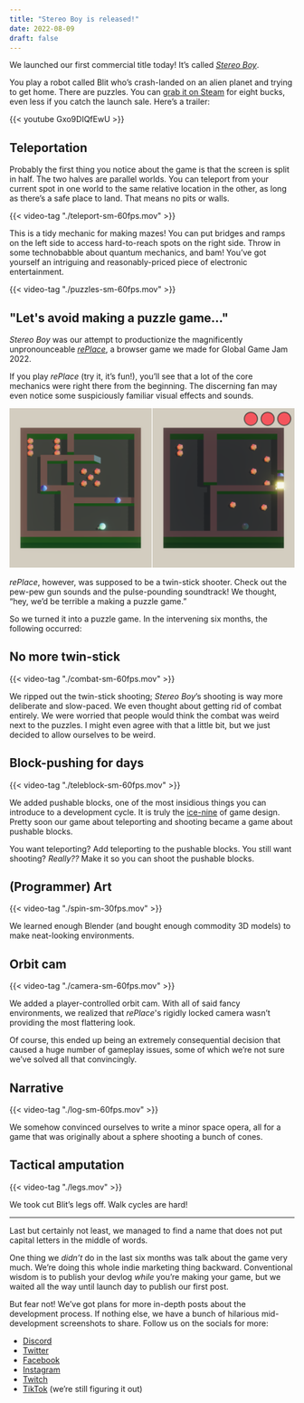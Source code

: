 ```yaml
---
title: "Stereo Boy is released!"
date: 2022-08-09
draft: false
---
```


We launched our first commercial title today! It’s called *[Stereo Boy](https://stereoboygame.com)*.

You play a robot called Blit who’s crash-landed on an alien planet and trying to get home. There are puzzles. You can [grab it on Steam](https://store.steampowered.com/app/2073530/Stereo_Boy/) for eight bucks, even less if you catch the launch sale. Here’s a trailer:

{{< youtube Gxo9DIQfEwU >}}

<!--more-->

## Teleportation

Probably the first thing you notice about the game is that the screen is split in half. The two halves are parallel worlds. You can teleport from your current spot in one world to the same relative location in the other, as long as there’s a safe place to land. That means no pits or walls.

{{< video-tag "./teleport-sm-60fps.mov" >}}

This is a tidy mechanic for making mazes! You can put bridges and ramps on the left side to access hard-to-reach spots on the right side. Throw in some technobabble about quantum mechanics, and bam! You’ve got yourself an intriguing and reasonably-priced piece of electronic entertainment.

{{< video-tag "./puzzles-sm-60fps.mov" >}}

## "Let's avoid making a puzzle game..."

*Stereo Boy* was our attempt to productionize the magnificently unpronounceable [*rePlace*](https://maingauchegames.itch.io/replace), a browser game we made for Global Game Jam 2022.

If you play *rePlace* (try it, it’s fun!), you’ll see that a lot of the core mechanics were right there from the beginning. The discerning fan may even notice some suspiciously familiar visual effects and sounds.

![](./replace.png)

*rePlace*, however, was supposed to be a twin-stick shooter. Check out the pew-pew gun sounds and the pulse-pounding soundtrack! We thought, “hey, we’d be terrible a making a puzzle game.”

So we turned it into a puzzle game. In the intervening six months, the following occurred:

## No more twin-stick

{{< video-tag "./combat-sm-60fps.mov" >}}

We ripped out the twin-stick shooting; *Stereo Boy*’s shooting is way more deliberate and slow-paced. We even thought about getting rid of combat entirely. We were worried that people would think the combat was weird next to the puzzles. I might even agree with that a little bit, but we just decided to allow ourselves to be weird.

## Block-pushing for days

{{< video-tag "./teleblock-sm-60fps.mov" >}}

We added pushable blocks, one of the most insidious things you can introduce to a development cycle. It is truly the [ice-nine](https://en.wikipedia.org/wiki/Cat%27s_Cradle) of game design. Pretty soon our game about teleporting and shooting became a game about pushable blocks.

You want teleporting? Add teleporting to the pushable blocks. You still want shooting? *Really??* Make it so you can shoot the pushable blocks.

## (Programmer) Art

{{< video-tag "./spin-sm-30fps.mov" >}}

We learned enough Blender (and bought enough commodity 3D models) to make neat-looking environments.

## Orbit cam

{{< video-tag "./camera-sm-60fps.mov" >}}

We added a player-controlled orbit cam. With all of said fancy environments, we realized that *rePlace*'s rigidly locked camera wasn’t providing the most flattering look.

Of course, this ended up being an extremely consequential decision that caused a huge number of gameplay issues, some of which we’re not sure we’ve solved all that convincingly.

## Narrative

{{< video-tag "./log-sm-60fps.mov" >}}

We somehow convinced ourselves to write a minor space opera, all for a game that was originally about a sphere shooting a bunch of cones.

## Tactical amputation

{{< video-tag "./legs.mov" >}}

We took cut Blit’s legs off. Walk cycles are hard!

---

Last but certainly not least, we managed to find a name that does not put capital letters in the middle of words.

One thing we *didn’t* do in the last six months was talk about the game very much. We’re doing this whole indie marketing thing backward. Conventional wisdom is to publish your devlog *while* you’re making your game, but we waited all the way until launch day to publish our first post.

But fear not! We’ve got plans for more in-depth posts about the development process. If nothing else, we have a bunch of hilarious mid-development screenshots to share. Follow us on the socials for more:

- [Discord](https://maingauche.games/discord)
- [Twitter](https://twitter.com/maingauchegames)
- [Facebook](https://www.facebook.com/maingauchegames)
- [Instagram](https://www.instagram.com/maingauchegames/)
- [Twitch](https://www.twitch.tv/maingauchegames)
- [TikTok](https://www.tiktok.com/@maingauchegames) (we’re still figuring it out)

